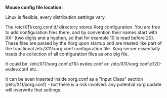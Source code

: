 **Mouse config file location:**

Linux is flexible, every distribution settings vary.

The /etc/X11/xorg.conf.d/ directory stores Xorg configuration. You are free to add configuration files there, 
and by convention their names start with XX- (two digits and a hyphen, so that for example 10 is read before 20). 
These files are parsed by the Xorg upon startup and are treated like part of the traditional /etc/X11/xorg.conf 
configuration file. Xorg server essentially treats the collection of all configuration files as one big file.

It could be:
/etc/X11/xorg.conf.d/10-evdev.conf 
or:
/etc/X11/xorg.conf.d/20-evdev.conf
etc..

It can be even inserted inside xorg.conf as a "Input Class" section (/etc/X11/xorg.conf) - but there is 
a risk involved: any potential xorg update will overwrite that settings.
